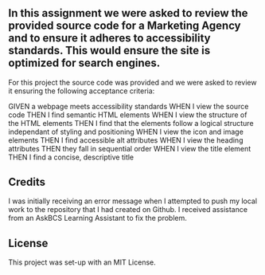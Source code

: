 # <Week One Refactor Challenge>

## In this assignment we were asked to review the provided source code for a Marketing Agency and to ensure it adheres to accessibility standards. This would ensure the site is optimized for search engines.

For this project the source code was provided and we were asked to review it ensuring the following acceptance criteria:

GIVEN a webpage meets accessibility standards
WHEN I view the source code
THEN I find semantic HTML elements
WHEN I view the structure of the HTML elements
THEN I find that the elements follow a logical structure independant of styling and positioning
WHEN I view the icon and image elements
THEN I find accessible alt attributes
WHEN I view the heading attributes
THEN they fall in sequential order
WHEN I view the title element
THEN I find a concise, descriptive title

## Credits

I was initially receiving an error message when I attempted to push my local work to the repository that I had created on Github. I received assistance from an AskBCS Learning Assistant to fix the problem.

## License

This project was set-up with an MIT License.